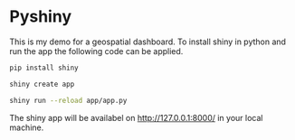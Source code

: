# Pyshiny

This is my demo for a geospatial dashboard.
To install shiny in python and run the app the following code can be applied.

```sh
pip install shiny
```
```sh
shiny create app
```
```sh
shiny run --reload app/app.py
```

The shiny app will be availabel on http://127.0.0.1:8000/ in your local machine.

